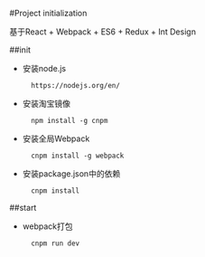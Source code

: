 #Project initialization

基于React + Webpack + ES6 + Redux + Int Design

##init

* 安装node.js

		https://nodejs.org/en/

* 安装淘宝镜像

		npm install -g cnpm	

* 安装全局Webpack

		cnpm install -g webpack

* 安装package.json中的依赖

		cnpm install 

##start

* webpack打包

		cnpm run dev

 